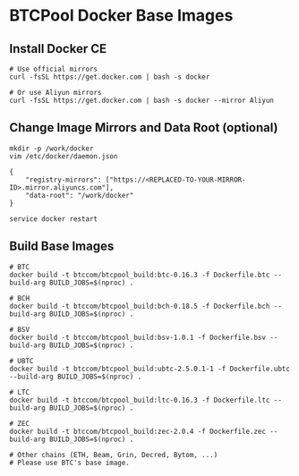 BTCPool Docker Base Images
============================

## Install Docker CE

```
# Use official mirrors
curl -fsSL https://get.docker.com | bash -s docker

# Or use Aliyun mirrors
curl -fsSL https://get.docker.com | bash -s docker --mirror Aliyun
```

## Change Image Mirrors and Data Root (optional)

```
mkdir -p /work/docker
vim /etc/docker/daemon.json
```

```
{
    "registry-mirrors": ["https://<REPLACED-TO-YOUR-MIRROR-ID>.mirror.aliyuncs.com"],
    "data-root": "/work/docker"
}
```

```
service docker restart
```

## Build Base Images

```
# BTC
docker build -t btccom/btcpool_build:btc-0.16.3 -f Dockerfile.btc --build-arg BUILD_JOBS=$(nproc) .

# BCH
docker build -t btccom/btcpool_build:bch-0.18.5 -f Dockerfile.bch --build-arg BUILD_JOBS=$(nproc) .

# BSV
docker build -t btccom/btcpool_build:bsv-1.0.1 -f Dockerfile.bsv --build-arg BUILD_JOBS=$(nproc) .

# UBTC
docker build -t btccom/btcpool_build:ubtc-2.5.0.1-1 -f Dockerfile.ubtc --build-arg BUILD_JOBS=$(nproc) .

# LTC
docker build -t btccom/btcpool_build:ltc-0.16.3 -f Dockerfile.ltc --build-arg BUILD_JOBS=$(nproc) .

# ZEC
docker build -t btccom/btcpool_build:zec-2.0.4 -f Dockerfile.zec --build-arg BUILD_JOBS=$(nproc) .

# Other chains (ETH, Beam, Grin, Decred, Bytom, ...)
# Please use BTC's base image.
```
